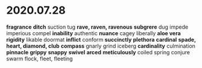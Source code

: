# 2020.07.28

**fragrance**
**ditch**
suction
tug
**rave, raven, ravenous**
**subgrere**
dug
impede
imperious
compel
**inability**
authentic
**nuance**
cagey
liberally
**aloe vera**
**rigidity**
likable
doormat
**inflict**
conform
**succinctly**
**plethora**
**cardinal**
**spade, heart, diamond, club**
**compass**
gnarly
grind
iceberg
**cardinality**
culmination
**pinnacle**
**grippy**
**snappy**
**swivel**
**arced**
**meticulously**
coiled spring
conjure
swarm
flock, fleet, fleeting
